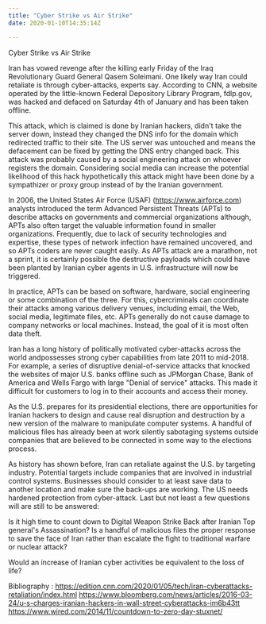 ```yaml
---
title: "Cyber Strike vs Air Strike"
date: 2020-01-10T14:35:14Z

---
```


Cyber Strike vs Air Strike

Iran has vowed revenge after the killing early Friday of the Iraq Revolutionary Guard General Qasem Soleimani. 
One likely way Iran could retaliate is through cyber-attacks, experts say. According to CNN, a website operated by the little-known Federal Depository
 Library Program, fdlp.gov, was hacked and defaced on Saturday 4th of January and has been taken offline. 
 
This attack, which is claimed is done by Iranian hackers, didn't take the server down, instead they changed the DNS info for the domain which redirected 
traffic to their site. The US server was untouched and means the defacement can be fixed by getting the DNS entry changed back.
This attack was probably caused by a social engineering attack on whoever registers the domain.
Considering social media can increase the potential likelihood of this hack hypothetically this attack might have been done by a sympathizer 
or proxy group instead of by the Iranian government.
 
 
In 2006, the United States Air Force (USAF) (https://www.airforce.com) analysts introduced the term Advanced Persistent Threats (APTs) to describe 
attacks on governments and commercial organizations although, APTs also often target the valuable information found in smaller organizations.
Frequently, due to lack of security technologies and expertise, these types of network infection have remained uncovered, and so APTs coders are never 
caught easily. As APTs attack are a marathon, not a sprint, it is certainly possible the destructive payloads which could have been planted by Iranian 
cyber agents in U.S. infrastructure will now be triggered.

In practice, APTs can be based on software, hardware, social engineering or some combination of the three. For this, cybercriminals can coordinate
 their attacks among various delivery venues, including email, the Web, social media, legitimate files, etc. APTs generally do not cause damage to 
company networks or local machines. Instead, the goal of it is most often data theft. 

Iran has a long history of politically motivated cyber-attacks across the world andpossesses strong cyber capabilities from late 2011 to mid-2018.
 For example, a series of disruptive denial-of-service attacks that knocked the websites of major U.S. banks offline such as JPMorgan Chase, Bank 
of America and Wells Fargo with large "Denial of service" attacks. This made it difficult for customers to log in to their accounts and access their 
money.

As the U.S. prepares for its presidential elections, there are opportunities for Iranian hackers to design and cause real disruption and destruction
 by a new version of the malware to manipulate computer systems. A handful of malicious files has already been at work silently sabotaging systems 
outside companies that are believed to be connected in some way to the elections process.
 
As history has shown before, Iran can retaliate against the U.S. by targeting industry. Potential targets include companies that are involved in 
industrial control systems.
Businesses should consider to at least save data to another location and make sure the back-ups are working. The US needs hardened protection from 
cyber-attack. Last but not least a few questions will are still to be answered:

Is it high time to count down to Digital Weapon Strike Back after Iranian Top general's Assassination?
 Is a handful of malicious files the proper response to save the face of Iran rather than escalate the fight to traditional warfare or nuclear attack?

Would an increase of Iranian cyber activities be equivalent to the loss of life?

Bibliography :
https://edition.cnn.com/2020/01/05/tech/iran-cyberattacks-retaliation/index.html
https://www.bloomberg.com/news/articles/2016-03-24/u-s-charges-iranian-hackers-in-wall-street-cyberattacks-im6b43tt
https://www.wired.com/2014/11/countdown-to-zero-day-stuxnet/

